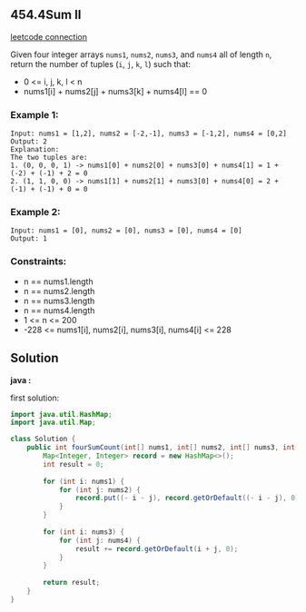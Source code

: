 ## 454.4Sum II

[leetcode connection](https://leetcode.com/problems/4sum-ii/)

Given four integer arrays `nums1`, `nums2`, `nums3`, and `nums4` all of length `n`, return the number of tuples (`i`, `j`, `k`, `l`) such that:

* 0 <= i, j, k, l < n
* nums1[i] + nums2[j] + nums3[k] + nums4[l] == 0

### Example 1:
```
Input: nums1 = [1,2], nums2 = [-2,-1], nums3 = [-1,2], nums4 = [0,2]
Output: 2
Explanation:
The two tuples are:
1. (0, 0, 0, 1) -> nums1[0] + nums2[0] + nums3[0] + nums4[1] = 1 + (-2) + (-1) + 2 = 0
2. (1, 1, 0, 0) -> nums1[1] + nums2[1] + nums3[0] + nums4[0] = 2 + (-1) + (-1) + 0 = 0
```

### Example 2:
```
Input: nums1 = [0], nums2 = [0], nums3 = [0], nums4 = [0]
Output: 1
```

### Constraints:

* n == nums1.length
* n == nums2.length
* n == nums3.length
* n == nums4.length
* 1 <= n <= 200
* -228 <= nums1[i], nums2[i], nums3[i], nums4[i] <= 228

## Solution

**java :**

first solution:
```java
import java.util.HashMap;
import java.util.Map;

class Solution {
    public int fourSumCount(int[] nums1, int[] nums2, int[] nums3, int[] nums4) {
        Map<Integer, Integer> record = new HashMap<>();
        int result = 0;
        
        for (int i: nums1) {
            for (int j: nums2) {
                record.put((- i - j), record.getOrDefault((- i - j), 0) + 1);
            }
        }
        
        for (int i: nums3) {
            for (int j: nums4) {
                result += record.getOrDefault(i + j, 0);
            }
        }
        
        return result;
    }
}
```